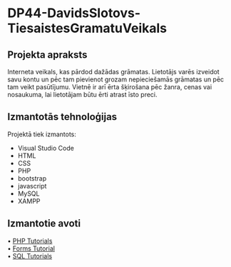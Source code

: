 # DP44-DavidsSlotovs-TiesaistesGramatuVeikals


## Projekta apraksts


Interneta veikals, kas pārdod dažādas grāmatas. Lietotājs varēs izveidot savu kontu un pēc tam pievienot grozam nepieciešamās grāmatas un pēc tam veikt pasūtījumu. Vietnē ir arī ērta šķirošana pēc žanra, cenas vai nosaukuma, lai lietotājam būtu ērti atrast īsto preci.

## Izmantotās tehnoloģijas

Projektā tiek izmantots:

* Visual Studio Code
* HTML
* CSS
* PHP
* bootstrap
* javascript
* MySQL
* XAMPP 

## Izmantotie avoti

• [PHP Tutorials](https://www.w3schools.com/php/)<br>
• [Forms Tutorial](https://www.youtube.com/watch?v=2MpZwFoBPjQ&t=510s)<br>
• [SQL Tutorials](https://www.w3schools.com/sql/)
